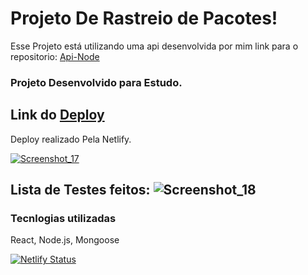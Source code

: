 # Projeto De Rastreio de Pacotes!
Esse Projeto está utilizando uma api desenvolvida por mim link para o repositorio: [Api-Node](https://github.com/Withene/FindBluePackge-React)

### Projeto Desenvolvido para Estudo.
## Link do [Deploy](https://findbluepackge.netlify.app/)
Deploy realizado Pela Netlify.

[![Screenshot_17](https://user-images.githubusercontent.com/82597491/132923165-d678a92a-44af-498f-94f3-08da97d72fe5.png)](https://firstbluepackge.netlify.app)


## Lista de Testes feitos: ![Screenshot_18](https://user-images.githubusercontent.com/82597491/132922345-381b8042-00ec-4fee-9d71-8432928ec198.png)

### Tecnlogias utilizadas
React, Node.js, Mongoose

[![Netlify Status](https://api.netlify.com/api/v1/badges/d08b9b12-33b3-469c-b386-72d7a88f739b/deploy-status)](https://app.netlify.com/sites/findbluepackge/deploys)
